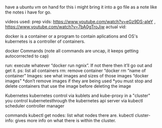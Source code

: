 have a ubuntu vm on hand for this
i might bring it into a go file as a note like the notes i have for go. 

videos used:
prep vids: https://www.youtube.com/watch?v=eGz9DS-aIeY , https://www.youtube.com/watch?v=7bA0gTroJjw
actual vid: 

docker is a container or a program to contain aplications and OS's 
kubernetes is a controller of containers.

docker Commands (note all commands are uncap, it keeps getting autocorrected to cap) 

run: execute whatever “docker run ngnix”. If not there then it’ll go out and get it. 
ps: list all containers 
rm: remove container “docker rm “name of container” 
Images: see what images and sizes of those images “docker images” *don’t remove images if they are being used *you must stop and delete containers that use the image before deleting the image 

Kubernetes
kubernetes control via kublets and kube-proxy in a "cluster"
you control kubernetesthrough the kubernetes api server via kubectl
scheduler
controller manager

commands
kubectl get nodes: list what nodes there are.
kubectl cluster-info: gives more info on what there is within the cluster. 
